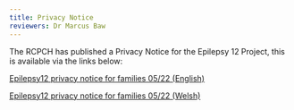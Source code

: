 ```yaml
---
title: Privacy Notice
reviewers: Dr Marcus Baw
---
```


The RCPCH has published a Privacy Notice for the Epilepsy 12 Project, this is available via the links below:

[Epilepsy12 privacy notice for families 05/22 (English)](https://www.rcpch.ac.uk/sites/default/files/2022-05/20222705%20E12%20Privacy%20Notice.pdf)

[Epilepsy12 privacy notice for families 05/22 (Welsh)](https://www.rcpch.ac.uk/sites/default/files/2022-05/20222705%20E12%20Privacy%20Notice%20Welsh.pdf)